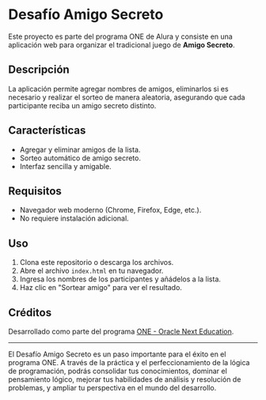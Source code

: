 # Desafío Amigo Secreto

Este proyecto es parte del programa ONE de Alura y consiste en una aplicación web para organizar el tradicional juego de **Amigo Secreto**.

## Descripción

La aplicación permite agregar nombres de amigos, eliminarlos si es necesario y realizar el sorteo de manera aleatoria, asegurando que cada participante reciba un amigo secreto distinto.

## Características

- Agregar y eliminar amigos de la lista.
- Sorteo automático de amigo secreto.
- Interfaz sencilla y amigable.

## Requisitos

- Navegador web moderno (Chrome, Firefox, Edge, etc.).
- No requiere instalación adicional.

## Uso

1. Clona este repositorio o descarga los archivos.
2. Abre el archivo `index.html` en tu navegador.
3. Ingresa los nombres de los participantes y añádelos a la lista.
4. Haz clic en "Sortear amigo" para ver el resultado.

## Créditos

Desarrollado como parte del programa [ONE - Oracle Next Education](https://www.aluracursos.com/one).

---

El Desafío Amigo Secreto es un paso importante para el éxito en el programa ONE. A través de la práctica y el perfeccionamiento de la lógica de programación, podrás consolidar tus conocimientos, dominar el pensamiento lógico, mejorar tus habilidades de análisis y resolución de problemas, y ampliar tu perspectiva en el mundo del desarrollo.

